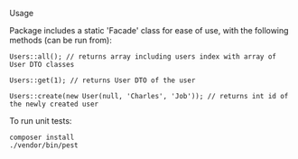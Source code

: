 Usage

Package includes a static 'Facade' class for ease of use, with the following methods (can be run from):
```
Users::all(); // returns array including users index with array of User DTO classes

Users::get(1); // returns User DTO of the user

Users::create(new User(null, 'Charles', 'Job')); // returns int id of the newly created user
```

To run unit tests:
```
composer install
./vendor/bin/pest
```
